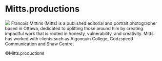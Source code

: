 # Mitts.productions

#### []()

![](photo.jpg)
Francois Mittins (Mitts) is a published editorial and portrait photographer based in Ottawa, dedicated to uplifting those around him by creating impactful work that is rooted in honesty, vulnerability, and creativity.
Mitts has worked with clients such as Algonquin College, Godzspeed Communication and Shaw Centre.

©Mitts.productions
